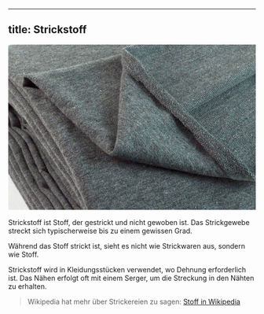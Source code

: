 ***

## title: Strickstoff

![Ein Stück graues (Französisch Terry) Trikot, ein Strickstoff](fabric.jpg)

Strickstoff ist Stoff, der gestrickt und nicht gewoben ist. Das Strickgewebe streckt sich typischerweise bis zu einem gewissen Grad.

Während das Stoff strickt ist, sieht es nicht wie Strickwaren aus, sondern wie Stoff.

Strickstoff wird in Kleidungsstücken verwendet, wo Dehnung erforderlich ist. Das Nähen erfolgt oft mit einem Serger, um die Streckung in den Nähten zu erhalten.

> Wikipedia hat mehr über Strickereien zu sagen: [Stoff in Wikipedia](http://en.wikipedia.org/wiki/Knitted\_fabric)
